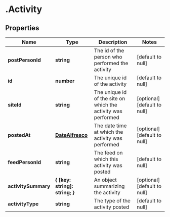 # .Activity

## Properties
Name | Type | Description | Notes
------------ | ------------- | ------------- | -------------
**postPersonId** | **string** | The id of the person who performed the activity | [default to null]
**id** | **number** | The unique id of the activity | [default to null]
**siteId** | **string** | The unique id of the site on which the activity was performed | [optional] [default to null]
**postedAt** | [**DateAlfresco**](DateAlfresco.md) | The date time at which the activity was performed | [optional] [default to null]
**feedPersonId** | **string** | The feed on which this activity was posted | [default to null]
**activitySummary** | **{ [key: string]: string; }** | An object summarizing the activity | [optional] [default to null]
**activityType** | **string** | The type of the activity posted | [default to null]


